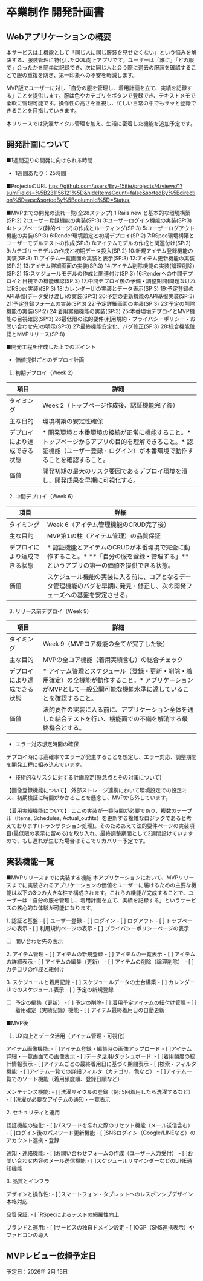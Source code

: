 # 卒業制作 開発計画書
## Webアプリケーションの概要
本サービスは主機能として「同じ人に同じ服装を見せたくない」という悩みを解決する、服装管理に特化したQOL向上アプリです。ユーザーは「誰に」「どの服で」会ったかを簡単に記録でき、次に同じ人と会う際に過去の服装を確認することで服の重複を防ぎ、第一印象への不安を軽減します。

MVP版でユーザーに対し「自分の服を管理し、着用計画を立て、実績を記録する」ことを提供します。服は色やカテゴリをボタンで登録でき、テキストメモで柔軟に管理可能です。操作性の高さを重視し、忙しい日常の中でもサッと登録できることを目指していきます。

本リリースでは洗濯サイクル管理を加え、生活に密着した機能を追加予定です。

## 開発計画について

■1週間辺りの開発に向けられる時間
- 1週間あたり：25時間

■ProjectsのURL
[ttps://github.com/users/Ery-15itie/projects/4/views/1?sumFields=%5B231156121%5D&hideItemsCount=false&sortedBy%5Bdirection%5D=asc&sortedBy%5BcolumnId%5D=Status
](https://github.com/users/Ery-15itie/projects/4/views/1?sumFields=%5B231156121%5D&hideItemsCount=false&sortedBy%5Bdirection%5D=asc&sortedBy%5BcolumnId%5D=Status)　

■MVPまでの開発の流れ一覧(全28ステップ)
1:Rails new と基本的な環境構築　(SP:2)
2:ユーザー登録機能の実装(SP:3)
3:ユーザーログイン機能の実装(SP:3)
4:トップページ(静的ページ)の作成とルーティング(SP:3)
5:ユーザーログアウト機能の実装(SP:3)
6:Render環境設定と初期デプロイ(SP:2)
7:RSpec環境構築とユーザーモデルテストの作成(SP:3)
8:アイテムモデルの作成と関連付け(SP:2)
9:カテゴリーモデルの作成と初期データ投入(SP:2)
10:新規アイテム登録機能の実装(SP:3)
11:アイテム一覧画面の実装と表示(SP:3)
12:アイテム更新機能の実装(SP:2)
13:アイテム詳細画面の実装(SP:3)
14:アイテム削除機能の実装(論理削除)(SP:2)
15:スケジュールモデルの作成と関連付け(SP:3)
16:Renderへの中間デプロイと目視での機能確認(SP:3)
17:中間デプロイ後の予備・調整期間(問題なければRSpec実装)(SP:3)
18:カレンダーUIの実装とデータ表示(SP:3)
19:予定登録のAPI基盤(データ受け渡し)の実装(SP:3)
20:予定の更新機能のAPI基盤実装(SP:3)
21:予定登録フォームの実装(SP:3)
22:予定詳細画面の実装(SP:3)
23:予定の削除機能の実装(SP:2)
24:着用実績機能の実装(SP:3)
25:本番環境デプロイとMVP機能の目視確認(SP:3)
26最低限の法的要件(利用規約・プライバシーポリシー・お問い合わせ先)の明示(SP:3)
27:最終機能安定化、バグ修正(SP:3)
28:総合機能確認とMVPリリース(SP:8)

■開発工程を作成した上でのポイント

* 価値提供ごとのデプロイ計画

1. 初期デプロイ（Week 2）

| 項目 | 詳細 |
|---|---|
| タイミング | Week 2（トップページ作成後、認証機能完了後） |
| 主な目的 | 環境構築の安定性確保 |
| デプロイにより達成できる状態 | * 開発環境と本番環境の接続が正常に機能すること。* トップページからアプリの目的を理解できること。* 認証機能（ユーザー登録・ログイン）が本番環境で動作することを確認すること。 |
| 価値 | 開発初期の最大のリスク要因であるデプロイ環境を潰し、開発成果を早期に可視化する。 |

2. 中間デプロイ（Week 6）

| 項目 | 詳細 |
|---|---|
| タイミング | Week 6（アイテム管理機能のCRUD完了後） |
| 主な目的 | MVP第1の柱（アイテム管理）の品質保証|
| デプロイにより達成できる状態 | * 認証機能とアイテムのCRUDが本番環境で完全に動作すること。* **「自分の服を登録・管理する」**というアプリの第一の価値を提供できる状態。 |
| 価値 | スケジュール機能の実装に入る前に、コアとなるデータ管理機能のバグを早期に発見・修正し、次の開発フェーズへの基盤を安定させる。 |

3. リリース前デプロイ（Week 9）

| 項目 | 詳細 |
|---|---|
| タイミング | Week 9（MVPコア機能の全てが完了した後） |
| 主な目的 | MVPの全コア機能（着用実績含む）の総合チェック |
| デプロイにより達成できる状態 | * アイテム管理とスケジュール（登録・更新・削除・着用確定）の全機能が動作すること。* アプリケーションがMVPとして一般公開可能な機能水準に達していることを確認すること。 |
| 価値 | 法的要件の実装に入る前に、アプリケーション全体を通した結合テストを行い、機能面での不備を解消する最終機会とする。 |

* エラー対応想定時間の確保

デプロイ時には高確率でエラーが発生することを想定し、エラー対応、調整期間を開発工程に組み込んでいます。


* 技術的なリスクに対する計画設定(懸念点とその対策について)

【画像登録機能について】
外部ストレージ連携において環境設定での設定ミス、初期検証に時間がかかることを懸念し、MVPから外しています。

【着用実績機能について】
ここの実装が一番時間が必要であり、複数のテーブル（Items, Schedules, Actual_outfits）を更新する複雑なロジックであると考えております(トランザクション処理)。そのためあえて法的要件ページの実装項目(最低限の表示に留める)を取り入れ、最終調整期間として2週間設けていますので、もし遅れが生じた場合はそこでリカバリー予定です。

## 実装機能一覧
■MVPリリースまでに実装する機能
本アプリケーションにおいて、MVPリリースまでに実装されるアプリケーションの価値をユーザーに届けるための主要な機能は以下の3つの大きな柱で構成されます。これらの機能が完成することで、ユーザーは「自分の服を管理し、着用計画を立て、実績を記録する」というサービスの核心的な体験が可能になります。

​1. 認証と基盤
​- [ ] ユーザー登録
​- [ ] ログイン
​- [ ] ログアウト
​- [ ] トップページの表示
​- [ ] 利用規約ページの表示
​- [ ] プライバシーポリシーページの表示
- [ ] ​問い合わせ先の表示

​2. アイテム管理
​- [ ] アイテムの新規登録
​- [ ] アイテムの一覧表示
​- [ ] アイテムの詳細表示
​- [ ] アイテムの編集（更新）
​- [ ] アイテムの削除（論理削除）
​- [ ] カテゴリの作成と紐付け

​3. スケジュールと着用記録
​- [ ] スケジュールデータの土台構築
​- [ ] カレンダーUIでのスケジュール表示
​- [ ] 予定の新規登録
- [ ] ​予定の編集（更新）
​- [ ] 予定の削除
​- [ ] 着用予定アイテムの紐付け管理
​- [ ] 着用確定（実績記録）機能
​- [ ] アイテム最終着用日の自動更新

■MVP後
1. UX向上とデータ活用（アイテム管理・可視化）

アイテム画像機能:
​- [ ]​アイテム登録・編集時の画像アップロード
​​- [ ]アイテム詳細・一覧画面での画像表示
​​- [ ]データ活用/ダッシュボード:
​​- [ ]着用頻度の統計情報表示
​​- [ ]アイテムごとの最終着用日に基づく期間表示
​​- [ ]検索・フィルタ機能:
​​- [ ]アイテム一覧での詳細フィルタ（カテゴリ、色など）
​​- [ ]アイテム一覧でのソート機能（着用頻度順、登録日順など）

​メンテナンス機能:
​​- [ ]​洗濯サイクルの登録（例: 5回着用したら洗濯するなど）
​​- [ ]​洗濯が必要なアイテムの通知・一覧表示

​2. セキュリティと運用

​認証機能の強化:
​​​- [ ]パスワードを忘れた際のリセット機能（メール送信含む）
​​​- [ ]ログイン後のパスワード更新機能
​​- [ ]​SNSログイン（Google/LINEなど）のアカウント連携・登録

​通知・連絡機能:
​​​- [ ]お問い合わせフォームの作成（ユーザー入力受付）
​​​- [ ]お問い合わせ内容のメール送信機能
​​​- [ ]スケジュールリマインダーなどのLINE通知機能

​3. 品質とインフラ

​デザインと操作性:
​​​- [ ]スマートフォン・タブレットへのレスポンシブデザイン本格対応

​品質保証:
​​​- [ ]RSpecによるテストの網羅性向上

​ブランドと運用:
​​​- [ ]サービスの独自ドメイン設定
​​​- [ ]OGP（SNS連携表示）やファビコンの導入

## MVPレビュー依頼予定日
予定日：2026年 2月 15日
